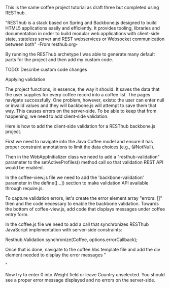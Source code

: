 This is the same coffee project tutorial as draft three but completed using RESThub.

"RESThub is a stack based on Spring and Backbone.js designed to build HTML5 applications easily and efficiently. It provides tooling, libraries and documentation in order to build modular web applications with client-side state, stateless server and REST webservices or Websocket communication between both" -From resthub.org-

By running the RESThub archetype I was able to generate many default parts for the project and then add my custom code. 

TODO: Describe custom code changes

Applying validation

The project functions, in essence, the way it should. It saves the data that the user supplies for every coffee record into a coffee list. The pages navigate successfully.
One problem, however, exists: the user can enter null or invalid values and they will backbone.js will attempt to save them that way. This causes errors on the server-side. To be able to keep that from happening, we need to add client-side validation. 

Here is how to add the client-side validation for a RESThub backbone.js project.

First we need to navigate into the Java Coffee model and ensure it has proper constraint annotations to limit the data choices (e.g., @NotNull).

Then in the WebAppInitializer class we need to add a "resthub-validation" parameter to the setActiveProfiles() method call so that validation REST API would be enabled.

In the coffee-view.js file we need to add the 'backbone-validation' parameter in the define([...]) section to make validation API available through require.js.

To capture validation errors, let's create the error element array "errors: []" then and the code necessary to enable the backbone validation. Towards the bottom of coffee-view.js, add code that displays messages under coffee entry form.

In the coffee.js file we need to add a call that synchronizes RESThub JavaScript implementation with server-side constraints:

Resthub.Validation.synchronize(Coffee, options.errorCallback);

Once that is done, navigate to the coffee.hbs template file and add the div element needed to display the error messages "<div id="error-messages"></div>"

Now try to enter 0 into Weight field or leave Country unselected. You should see a proper error message displayed and no errors on the server-side.